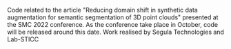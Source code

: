 Code related to the article "Reducing domain shift in synthetic data augmentation for semantic segmentation of 3D point clouds" presented at the SMC 2022 conference.
As the conference take place in October, code will be released around this date.
Work realised by Segula Technologies and Lab-STICC
